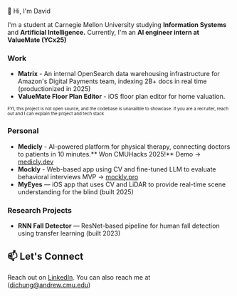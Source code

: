 👋 Hi, I'm David

I'm a student at Carnegie Mellon University studying **Information Systems** and **Artificial Intelligence.** Currently, I'm an **AI engineer intern at ValueMate (YCx25)**

### Work 

- **Matrix** - An internal OpenSearch data warehousing infrastructure for Amazon's Digital Payments team, indexing 2B+ docs in real time (productionized in 2025)
- **ValueMate Floor Plan Editor** - iOS floor plan editor for home valuation.

 <sub><sup>FYI, this project is not open source, and the codebase is unavailble to showcase. If you are a recruiter, reach out and I can explain the project and tech stack</sup></sub>

### Personal
- **Medicly** - AI-powered platform for physical therapy, connecting doctors to patients in 10 minutes.** Won CMUHacks 2025!** Demo -> [medicly.dev](https://medicly.dev/)
- **Mockly** - Web-based app using CV and fine-tuned LLM to evaluate behavioral interviews MVP -> [mockly.pro](http://mockly.pro/)
- **MyEyes** — iOS app that uses CV and LiDAR to provide real-time scene understanding for the blind (built 2025)

### Research Projects
- **RNN Fall Detector** — ResNet-based pipeline for human fall detection using transfer learning (built 2023)

## 📫 Let's Connect

Reach out on [LinkedIn](https://www.linkedin.com/in/david-chung-00b04a199/). You can also reach me at (dichung@andrew.cmu.edu)

